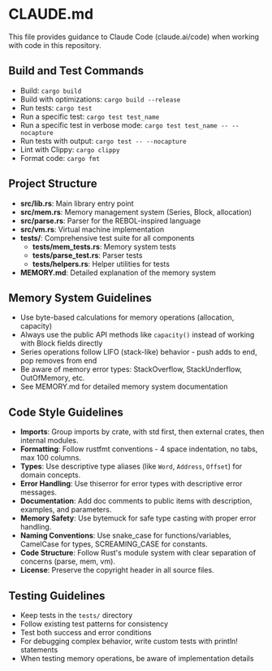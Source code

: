 # CLAUDE.md

This file provides guidance to Claude Code (claude.ai/code) when working with code in this repository.

## Build and Test Commands
- Build: `cargo build`
- Build with optimizations: `cargo build --release`
- Run tests: `cargo test`
- Run a specific test: `cargo test test_name`
- Run a specific test in verbose mode: `cargo test test_name -- --nocapture`
- Run tests with output: `cargo test -- --nocapture`
- Lint with Clippy: `cargo clippy`
- Format code: `cargo fmt`

## Project Structure
- **src/lib.rs**: Main library entry point
- **src/mem.rs**: Memory management system (Series, Block, allocation)
- **src/parse.rs**: Parser for the REBOL-inspired language
- **src/vm.rs**: Virtual machine implementation
- **tests/**: Comprehensive test suite for all components
  - **tests/mem_tests.rs**: Memory system tests
  - **tests/parse_test.rs**: Parser tests
  - **tests/helpers.rs**: Helper utilities for tests
- **MEMORY.md**: Detailed explanation of the memory system

## Memory System Guidelines
- Use byte-based calculations for memory operations (allocation, capacity)
- Always use the public API methods like `capacity()` instead of working with Block fields directly
- Series operations follow LIFO (stack-like) behavior - push adds to end, pop removes from end
- Be aware of memory error types: StackOverflow, StackUnderflow, OutOfMemory, etc.
- See MEMORY.md for detailed memory system documentation

## Code Style Guidelines
- **Imports**: Group imports by crate, with std first, then external crates, then internal modules.
- **Formatting**: Follow rustfmt conventions - 4 space indentation, no tabs, max 100 columns.
- **Types**: Use descriptive type aliases (like `Word`, `Address`, `Offset`) for domain concepts.
- **Error Handling**: Use thiserror for error types with descriptive error messages.
- **Documentation**: Add doc comments to public items with description, examples, and parameters.
- **Memory Safety**: Use bytemuck for safe type casting with proper error handling.
- **Naming Conventions**: Use snake_case for functions/variables, CamelCase for types, SCREAMING_CASE for constants.
- **Code Structure**: Follow Rust's module system with clear separation of concerns (parse, mem, vm).
- **License**: Preserve the copyright header in all source files.

## Testing Guidelines
- Keep tests in the `tests/` directory
- Follow existing test patterns for consistency
- Test both success and error conditions
- For debugging complex behavior, write custom tests with println! statements
- When testing memory operations, be aware of implementation details